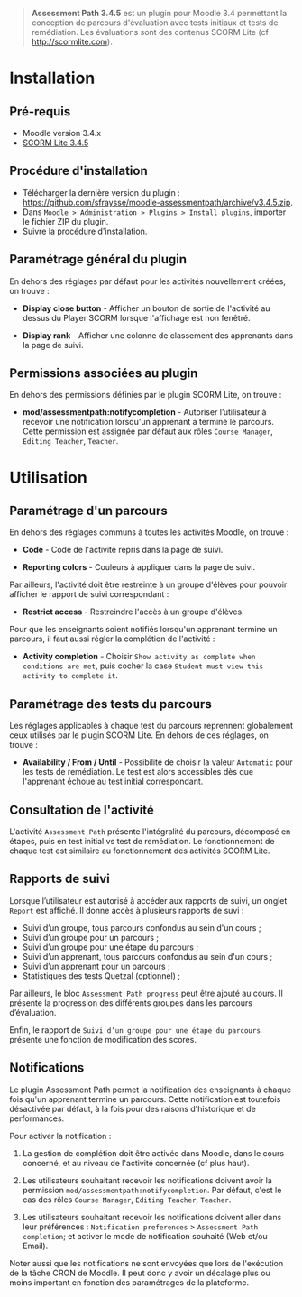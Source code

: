 > **Assessment Path 3.4.5** est un plugin pour Moodle 3.4 permettant la conception de parcours d'évaluation avec tests initiaux et tests de remédiation. Les évaluations sont des contenus SCORM Lite (cf http://scormlite.com).

# Installation


## Pré-requis

- Moodle version 3.4.x
- [SCORM Lite 3.4.5](https://github.com/sfraysse/moodle-scormlite/tree/v3.4.5)


## Procédure d'installation

- Télécharger la dernière version du plugin : https://github.com/sfraysse/moodle-assessmentpath/archive/v3.4.5.zip.
- Dans `Moodle > Administration > Plugins > Install plugins`, importer le fichier ZIP du plugin.
- Suivre la procédure d'installation.


## Paramétrage général du plugin

En dehors des réglages par défaut pour les activités nouvellement créées, on trouve :

- **Display close button** - Afficher un bouton de sortie de l'activité au dessus du Player SCORM lorsque l'affichage est non fenêtré.

- **Display rank** - Afficher une colonne de classement des apprenants dans la page de suivi.


## Permissions associées au plugin

En dehors des permissions définies par le plugin SCORM Lite, on trouve :

- **mod/assessmentpath:notifycompletion** - Autoriser l’utilisateur à recevoir une notification lorsqu'un apprenant a terminé le parcours. Cette permission est assignée par défaut aux rôles `Course Manager`, `Editing Teacher`, `Teacher`. 


# Utilisation 


## Paramétrage d'un parcours

En dehors des réglages communs à toutes les activités Moodle, on trouve :

- **Code** - Code de l'activité repris dans la page de suivi.

- **Reporting colors** - Couleurs à appliquer dans la page de suivi.

Par ailleurs, l'activité doit être restreinte à un groupe d'élèves pour pouvoir afficher le rapport de suivi correspondant :

- **Restrict access** - Restreindre l'accès à un groupe d'élèves.

Pour que les enseignants soient notifiés lorsqu'un apprenant termine un parcours, il faut aussi régler la complétion de l'activité :

- **Activity completion** - Choisir `Show activity as complete when conditions are met`, puis cocher la case `Student must view this activity to complete it`.


## Paramétrage des tests du parcours

Les réglages applicables à chaque test du parcours reprennent globalement ceux utilisés par le plugin SCORM Lite.
En dehors de ces réglages, on trouve :

- **Availability / From / Until** - Possibilité de choisir la valeur `Automatic` pour les tests de remédiation. Le test est alors accessibles dès que l'apprenant échoue au test initial correspondant.


## Consultation de l'activité

L'activité `Assessment Path` présente l'intégralité du parcours, décomposé en étapes, puis en test initial vs test de remédiation. Le fonctionnement de chaque test est similaire au fonctionnement des activités SCORM Lite.


## Rapports de suivi

Lorsque l’utilisateur est autorisé à accéder aux rapports de suivi, un onglet `Report` est affiché. Il donne accès à plusieurs rapports de suvi :

- Suivi d’un groupe, tous parcours confondus au sein d'un cours ;
- Suivi d’un groupe pour un parcours ;
- Suivi d’un groupe pour une étape du parcours ;
- Suivi d’un apprenant, tous parcours confondus au sein d'un cours ;
- Suivi d’un apprenant pour un parcours ;
- Statistiques des tests Quetzal (optionnel) ;

Par ailleurs, le bloc `Assessment Path progress` peut être ajouté au cours. Il présente la progression des différents groupes dans les parcours d’évaluation.

Enfin, le rapport de `Suivi d’un groupe pour une étape du parcours` présente une fonction de modification des scores.


## Notifications

Le plugin Assessment Path permet la notification des enseignants à chaque fois qu'un apprenant termine un parcours. Cette notification est toutefois désactivée par défaut, à la fois pour des raisons d'historique et de performances.

Pour activer la notification :

1. La gestion de complétion doit être activée dans Moodle, dans le cours concerné, et au niveau de l'activité concernée (cf plus haut).

2. Les utilisateurs souhaitant recevoir les notifications doivent avoir la permission `mod/assessmentpath:notifycompletion`. Par défaut, c'est le cas des rôles `Course Manager`, `Editing Teacher`, `Teacher`. 

3. Les utilisateurs souhaitant recevoir les notifications doivent aller dans leur préférences : `Notification preferences` > `Assessment Path completion`; et activer le mode de notification souhaité (Web et/ou Email).

Noter aussi que les notifications ne sont envoyées que lors de l'exécution de la tâche CRON de Moodle. Il peut donc y avoir un décalage plus ou moins important en fonction des paramétrages de la plateforme. 



